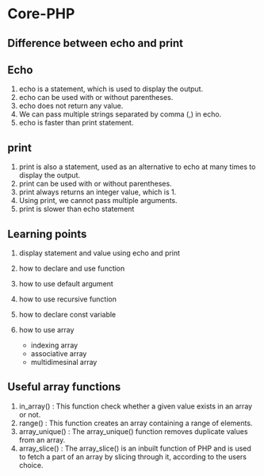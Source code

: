 # Core-PHP

## Difference between echo and print

## Echo

1. echo is a statement, which is used  to display the output.
2. echo can be used with or without parentheses.
3. echo does not return any value.
4. We can pass multiple strings separated by comma (,) in echo.
5. echo is faster than print statement.

## print

1. print is also a statement, used as an alternative to echo at many times to display the output.
2. print can be used with or without parentheses.
3. print always returns an integer value, which is 1.
4. Using print, we cannot pass multiple arguments.
5. print is slower than echo statement

## Learning points

1. display statement and value using echo and print

2. how to declare and use function
3. how to use default argument
4. how to use recursive function
5. how to declare const variable
6. how to use array
   * indexing array
   * associative array
   * multidimesinal array

## Useful array functions

1. in_array() : This function check whether a given value exists in an array or not.
2. range() : This function creates an array containing a range of elements.
3. array_unique() : The array_unique() function removes duplicate values from an array.
4. array_slice() : The array_slice() is an inbuilt function of PHP and is used to fetch a part of an array by slicing through it, according to the users choice.
